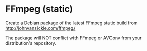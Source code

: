 FFmpeg (static)
===============

Create a Debian package of the latest FFmpeg static build from http://johnvansickle.com/ffmpeg/

The package will NOT conflict with FFmpeg or AVConv from your distribution's repository.
